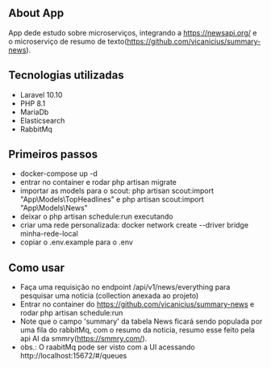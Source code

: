 ## About App

App dede estudo sobre microserviços, integrando a https://newsapi.org/ e o microserviço de resumo de texto(https://github.com/vicanicius/summary-news). 

## Tecnologias utilizadas

* Laravel 10.10
* PHP 8.1
* MariaDb
* Elasticsearch
* RabbitMq

## Primeiros passos

* docker-compose up -d
* entrar no container e rodar php artisan migrate 
* importar as models para o scout:  php artisan scout:import "App\Models\TopHeadlines" e  php artisan scout:import "App\Models\News"
* deixar o php artisan schedule:run executando
* criar uma rede personalizada: docker network create --driver bridge minha-rede-local
* copiar o .env.example para o .env

## Como usar
* Faça uma requisição no endpoint /api/v1/news/everything para pesquisar uma noticia (collection anexada ao projeto)
* Entrar no container do https://github.com/vicanicius/summary-news e rodar php artisan schedule:run
* Note que o campo 'summary' da tabela News ficará sendo populada por uma fila do rabbitMq, com o resumo da noticia, resumo esse feito pela api AI da smmry(https://smmry.com/).
* obs.: O raabitMq pode ser visto com a UI acessando http://localhost:15672/#/queues
